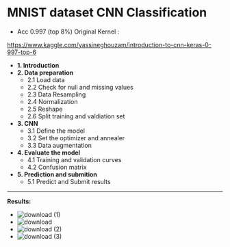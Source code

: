 # MNIST dataset CNN Classification

* Acc 0.997 (top 8%)
Original Kernel : 

https://www.kaggle.com/yassineghouzam/introduction-to-cnn-keras-0-997-top-6



* **1. Introduction**
* **2. Data preparation**
    * 2.1 Load data
    * 2.2 Check for null and missing values
    * 2.3 Data Resampling
    * 2.4 Normalization
    * 2.5 Reshape
    * 2.6 Split training and valdiation set
* **3. CNN**
    * 3.1 Define the model
    * 3.2 Set the optimizer and annealer
    * 3.3 Data augmentation
* **4. Evaluate the model**
    * 4.1 Training and validation curves
    * 4.2 Confusion matrix
* **5. Prediction and submition**
    * 5.1 Predict and Submit results
_______

**Results:**

  * ![download (1)](https://user-images.githubusercontent.com/44786324/170898571-37116845-9615-4014-b43f-34d79cbf27ed.png)
  * ![download](https://user-images.githubusercontent.com/44786324/170898585-df96d8b3-6ae4-4c27-9a76-88ef3d339700.png)
  * ![download (2)](https://user-images.githubusercontent.com/44786324/170898597-eca1bbab-2d29-4f5e-ae16-5d82de965a71.png)
  * ![download (3)](https://user-images.githubusercontent.com/44786324/170898607-f3b2c003-1e69-4b24-aa68-29a5e93b5240.png)
